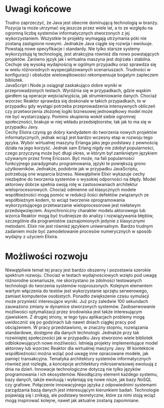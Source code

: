 # Uwagi końcowe

Trudno zaprzeczyć, że Java jest obecnie dominującą technologią w branży. Pozycja ta może utrzymać się jeszcze przez wiele lat, a to ze względu na ogromną liczbę systemów informatycznych stworzonych z jej wykorzystaniem. Wszystkie te projekty wymagają utrzymania póki nie zostaną zastąpione nowymi. Jednakże Java ciągle się rozwija i ewoluuje. Powstają nowe specyfikacje i standardy. Nie tylko starsze systemy wykorzystują tę technologię, jest atrakcyjna również dla nowo powstających projektów. Zarówno język jak i wirtualna maszyna jest dojrzała i stabilna. Cechuje się wysoką wydajnością w ogólnym przypadku oraz sprawdza się w wielu różnorodnych wyspecjalizowanych scenariuszach. Trudności w konfiguracji i obsłudze wielowątkowości rekompensuje bogatym zapleczem bibliotek.  
JavaScript i Node.js osiągnął zaskakująco dobre wyniki w przeprowadzonych testach. Wyróżnia się w przypadkach, gdzie wąskim gardłem są operacje wejścia/wyjścia, jak strumieniowanie danych. Chociaż wzorzec Reaktor sprawdza się doskonale w takich przypadkach, to w przypadku gdy wystąpi potrzeba przeprowadzenia intensywnych obliczeń czy przetworzenia złożonej logiki biznesowej jednowątkowy model może nie być wystarczający. Pomimo skupienia wokół siebie ogromnej społeczności, brakuje w niej wkładu przedsiębiorstw, tak jak to ma się w przypadku Javy.  
Cechy Elixira czynią go dobry kandydatem do tworzenia nowych projektów informatycznych, jednak wciąż jest bardzo wczesny etap w rozwoju tego języka. Wybór wirtualnej maszyny Erlanga jako jego podstawy z pewnością działa na jego korzyść. Jednak sam Erlang nigdy nie zdobył popularności, czego przyczyną może być długi okres, w którym był zamkniętym językiem używanym przez firmę Ericsson. Być może, na fali popularności funkcyjnego paradygmatu programowania, języki te powiększą grono użytkowników. Jednakże, podobnie jak w przypadku JavaScriptu, potrzebują one wsparcia biznesu. Niewątpliwie Elixir wykazuje cechy niezbędne do tworzenia systemów o wysokiej odporności na błędy. Model aktorowy dobrze spełnia swoją rolę w zastosowaniach architektur wieloprocesorowych. Chociaż odmienne od klasycznych modele współbieżności mogą pomóc w redukcji ilości defektów związanych ze współbieżnym kodem, to wciąż tworzenie oprogramowania wykorzystującego przetwarzanie wieloprocesorowe jest niełatwym przedsięwzięciem. Asynchroniczny charakter modelu aktorowego lub wzorca Reaktor mogą być trudniejsze do analizy i rozwiązywania błędów, szczególnie dla programistów zaznajomionych jedynie z klasycznymi metodami. Elixir nie jest również językiem uniwersalnym. Bardzo trudnym zadaniem może być zamodelowanie procesów numerycznych w sposób wydajny z użyciem Elixira.

# Możliwości rozwoju

Niewątpliwie temat tej pracy jest bardzo obszerny i pozostawia szerokie spektrum rozwoju. Chociaż w testach wydajnościowych wzięto pod uwagę różnorodne scenariusze, nie skorzystano ze zdolności testowanych technologii do tworzenia systemów rozproszonych. Kolejnym elementem wartym włączenia do testów jest wykorzystanie sprzętu serwerowego, zamiast komputerów osobistych. Ponadto zwiększenie czasu symulacji może przynieść interesujące wyniki. Już przy zaledwie 100 sekundach zauważono zmiany w dynamice stworzonych systemów. Zaobserwowanie możliwości optymalizacji przez środowiska jest także interesującym zjawiskiem. Z drugiej strony, w tego typu aplikacjach problemy mogą uwidocznić się po godzinach lub nawet dniach ciągłej pracy pod obciążeniem. W pracy przedstawiono, w znaczny stopniu, rozwiązania standardowe, dostępne dla danych technologii. Jednakże przy tak rozwiniętej społeczności jak w przypadku Javy stworzono wiele bibliotek odblokowujących nowe możliwości. Istnieją projekty implementujące model aktorowy lub wzorzec Reaktor dla wirtualnej maszyny Javy. W kontekście współbieżności można wziąć pod uwagę inne opracowane modele, jak pamięć transakcyjna. Tematyka architektury systemów informatycznych również jest rozległa, a koncepcje architektury mikroserwisowej ewoluują z dnia na dzień. Innowacje technologiczne dotyczą nie tylko języków programowania i ich ekosystemów. Nieodłączny element każdego systemu, bazy danych, także ewoluują i wyłaniają się nowe nisze, jak bazy NoSQL czy grafowe. Połączenie innowacyjnego języka z odpowiednimi systemami zarządzania bazą danych jest interesującym kierunkiem badań.
Technologie pojawiają się i znikają, ale podstawy teoretyczne, które za nimi stoją wciąż mogą inspirować kolejne, nawet jak aktualne zostaną zapomniane.